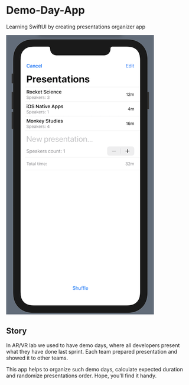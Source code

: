 # Demo-Day-App
Learning SwiftUI by creating presentations organizer app 

![](img/screenshot.png)

## Story
In AR/VR lab we used to have demo days, where all developers present what they have done last sprint. Each team prepared presentation and showed it to other teams. 

This app helps to organize such demo days, calculate expected duration and randomize presentations order. Hope, you'll find it handy.
